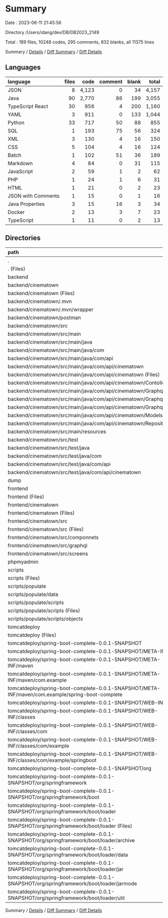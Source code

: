 # Summary

Date : 2023-06-11 21:45:56

Directory /Users/idang/dev/DB/DB2023_2149

Total : 189 files,  10248 codes, 295 comments, 832 blanks, all 11375 lines

Summary / [Details](details.md) / [Diff Summary](diff.md) / [Diff Details](diff-details.md)

## Languages
| language | files | code | comment | blank | total |
| :--- | ---: | ---: | ---: | ---: | ---: |
| JSON | 8 | 4,123 | 0 | 34 | 4,157 |
| Java | 90 | 2,770 | 86 | 199 | 3,055 |
| TypeScript React | 30 | 956 | 4 | 200 | 1,160 |
| YAML | 3 | 911 | 0 | 133 | 1,044 |
| Python | 33 | 717 | 50 | 88 | 855 |
| SQL | 1 | 193 | 75 | 56 | 324 |
| XML | 3 | 130 | 4 | 16 | 150 |
| CSS | 5 | 104 | 4 | 16 | 124 |
| Batch | 1 | 102 | 51 | 36 | 189 |
| Markdown | 4 | 84 | 0 | 31 | 115 |
| JavaScript | 2 | 59 | 1 | 2 | 62 |
| PHP | 1 | 24 | 1 | 6 | 31 |
| HTML | 1 | 21 | 0 | 2 | 23 |
| JSON with Comments | 1 | 15 | 0 | 1 | 16 |
| Java Properties | 3 | 15 | 16 | 3 | 34 |
| Docker | 2 | 13 | 3 | 7 | 23 |
| TypeScript | 1 | 11 | 0 | 2 | 13 |

## Directories
| path | files | code | comment | blank | total |
| :--- | ---: | ---: | ---: | ---: | ---: |
| . | 189 | 10,248 | 295 | 832 | 11,375 |
| . (Files) | 5 | 1,136 | 0 | 34 | 1,170 |
| backend | 28 | 833 | 84 | 231 | 1,148 |
| backend/cinematown | 28 | 833 | 84 | 231 | 1,148 |
| backend/cinematown (Files) | 2 | 182 | 51 | 40 | 273 |
| backend/cinematown/.mvn | 1 | 2 | 16 | 1 | 19 |
| backend/cinematown/.mvn/wrapper | 1 | 2 | 16 | 1 | 19 |
| backend/cinematown/postman | 1 | 85 | 0 | 0 | 85 |
| backend/cinematown/src | 24 | 564 | 17 | 190 | 771 |
| backend/cinematown/src/main | 23 | 555 | 17 | 185 | 757 |
| backend/cinematown/src/main/java | 22 | 545 | 17 | 184 | 746 |
| backend/cinematown/src/main/java/com | 22 | 545 | 17 | 184 | 746 |
| backend/cinematown/src/main/java/com/api | 22 | 545 | 17 | 184 | 746 |
| backend/cinematown/src/main/java/com/api/cinematown | 22 | 545 | 17 | 184 | 746 |
| backend/cinematown/src/main/java/com/api/cinematown (Files) | 2 | 27 | 8 | 8 | 43 |
| backend/cinematown/src/main/java/com/api/cinematown/Contollers | 6 | 166 | 0 | 54 | 220 |
| backend/cinematown/src/main/java/com/api/cinematown/Graphql | 2 | 166 | 1 | 15 | 182 |
| backend/cinematown/src/main/java/com/api/cinematown/Graphql/Configs | 1 | 12 | 0 | 2 | 14 |
| backend/cinematown/src/main/java/com/api/cinematown/Graphql/Scalars | 1 | 154 | 1 | 13 | 168 |
| backend/cinematown/src/main/java/com/api/cinematown/Models | 6 | 107 | 8 | 58 | 173 |
| backend/cinematown/src/main/java/com/api/cinematown/Repositories | 6 | 79 | 0 | 49 | 128 |
| backend/cinematown/src/main/resources | 1 | 10 | 0 | 1 | 11 |
| backend/cinematown/src/test | 1 | 9 | 0 | 5 | 14 |
| backend/cinematown/src/test/java | 1 | 9 | 0 | 5 | 14 |
| backend/cinematown/src/test/java/com | 1 | 9 | 0 | 5 | 14 |
| backend/cinematown/src/test/java/com/api | 1 | 9 | 0 | 5 | 14 |
| backend/cinematown/src/test/java/com/api/cinematown | 1 | 9 | 0 | 5 | 14 |
| dump | 1 | 193 | 75 | 56 | 324 |
| frontend | 46 | 4,463 | 9 | 358 | 4,830 |
| frontend (Files) | 1 | 9 | 0 | 2 | 11 |
| frontend/cinematown | 45 | 4,454 | 9 | 356 | 4,819 |
| frontend/cinematown (Files) | 9 | 3,393 | 1 | 140 | 3,534 |
| frontend/cinematown/src | 36 | 1,061 | 8 | 216 | 1,285 |
| frontend/cinematown/src (Files) | 5 | 114 | 1 | 22 | 137 |
| frontend/cinematown/src/componnets | 16 | 467 | 6 | 97 | 570 |
| frontend/cinematown/src/graphql | 5 | 175 | 1 | 31 | 207 |
| frontend/cinematown/src/screens | 10 | 305 | 0 | 66 | 371 |
| phpmyadmin | 1 | 24 | 1 | 6 | 31 |
| scripts | 38 | 1,327 | 50 | 119 | 1,496 |
| scripts (Files) | 1 | 1 | 0 | 0 | 1 |
| scripts/populate | 37 | 1,326 | 50 | 119 | 1,495 |
| scripts/populate/data | 6 | 624 | 0 | 32 | 656 |
| scripts/populate/scripts | 31 | 702 | 50 | 87 | 839 |
| scripts/populate/scripts (Files) | 17 | 509 | 40 | 69 | 618 |
| scripts/populate/scripts/objects | 14 | 193 | 10 | 18 | 221 |
| tomcatdeploy | 70 | 2,272 | 76 | 28 | 2,376 |
| tomcatdeploy (Files) | 1 | 4 | 3 | 5 | 12 |
| tomcatdeploy/spring-boot-complete-0.0.1-SNAPSHOT | 69 | 2,268 | 73 | 23 | 2,364 |
| tomcatdeploy/spring-boot-complete-0.0.1-SNAPSHOT/META-INF | 2 | 52 | 4 | 13 | 69 |
| tomcatdeploy/spring-boot-complete-0.0.1-SNAPSHOT/META-INF/maven | 2 | 52 | 4 | 13 | 69 |
| tomcatdeploy/spring-boot-complete-0.0.1-SNAPSHOT/META-INF/maven/com.example | 2 | 52 | 4 | 13 | 69 |
| tomcatdeploy/spring-boot-complete-0.0.1-SNAPSHOT/META-INF/maven/com.example/spring-boot-complete | 2 | 52 | 4 | 13 | 69 |
| tomcatdeploy/spring-boot-complete-0.0.1-SNAPSHOT/WEB-INF | 2 | 17 | 0 | 0 | 17 |
| tomcatdeploy/spring-boot-complete-0.0.1-SNAPSHOT/WEB-INF/classes | 2 | 17 | 0 | 0 | 17 |
| tomcatdeploy/spring-boot-complete-0.0.1-SNAPSHOT/WEB-INF/classes/com | 2 | 17 | 0 | 0 | 17 |
| tomcatdeploy/spring-boot-complete-0.0.1-SNAPSHOT/WEB-INF/classes/com/example | 2 | 17 | 0 | 0 | 17 |
| tomcatdeploy/spring-boot-complete-0.0.1-SNAPSHOT/WEB-INF/classes/com/example/springboot | 2 | 17 | 0 | 0 | 17 |
| tomcatdeploy/spring-boot-complete-0.0.1-SNAPSHOT/org | 65 | 2,199 | 69 | 10 | 2,278 |
| tomcatdeploy/spring-boot-complete-0.0.1-SNAPSHOT/org/springframework | 65 | 2,199 | 69 | 10 | 2,278 |
| tomcatdeploy/spring-boot-complete-0.0.1-SNAPSHOT/org/springframework/boot | 65 | 2,199 | 69 | 10 | 2,278 |
| tomcatdeploy/spring-boot-complete-0.0.1-SNAPSHOT/org/springframework/boot/loader | 65 | 2,199 | 69 | 10 | 2,278 |
| tomcatdeploy/spring-boot-complete-0.0.1-SNAPSHOT/org/springframework/boot/loader (Files) | 13 | 569 | 46 | 1 | 616 |
| tomcatdeploy/spring-boot-complete-0.0.1-SNAPSHOT/org/springframework/boot/loader/archive | 14 | 351 | 8 | 3 | 362 |
| tomcatdeploy/spring-boot-complete-0.0.1-SNAPSHOT/org/springframework/boot/loader/data | 4 | 80 | 9 | 0 | 89 |
| tomcatdeploy/spring-boot-complete-0.0.1-SNAPSHOT/org/springframework/boot/loader/jar | 30 | 1,100 | 6 | 5 | 1,111 |
| tomcatdeploy/spring-boot-complete-0.0.1-SNAPSHOT/org/springframework/boot/loader/jarmode | 3 | 37 | 0 | 1 | 38 |
| tomcatdeploy/spring-boot-complete-0.0.1-SNAPSHOT/org/springframework/boot/loader/util | 1 | 62 | 0 | 0 | 62 |

Summary / [Details](details.md) / [Diff Summary](diff.md) / [Diff Details](diff-details.md)